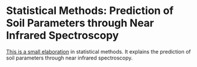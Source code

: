 # Statistical Methods: Prediction of Soil Parameters through Near Infrared Spectroscopy

[This is a small elaboration](tex/main.pdf) in statistical methods.
It explains the prediction of soil parameters through near infrared spectroscopy.
